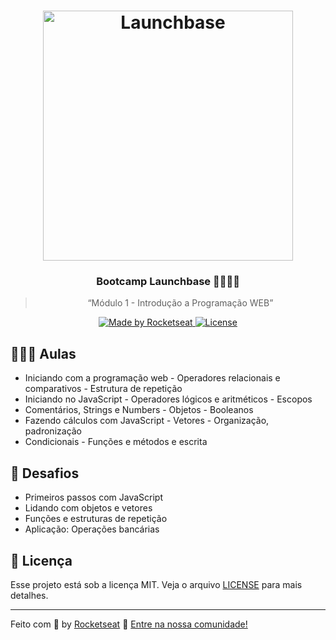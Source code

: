 <h1 align="center">
    <img alt="Launchbase" src="https://storage.googleapis.com/golden-wind/bootcamp-launchbase/logo.png" width="400px" />
</h1>

<h3 align="center">
  Bootcamp Launchbase 🚀👨🏻‍🚀
</h3>

<blockquote align="center">“Módulo 1 - Introdução a Programação WEB”</blockquote>

<p align="center">

  <a href="https://rocketseat.com.br">
    <img alt="Made by Rocketseat" src="https://img.shields.io/badge/made%20by-Rocketseat-%23F8952D">
  </a>

  <a href="LICENSE" >
    <img alt="License" src="https://img.shields.io/badge/license-MIT-%23F8952D">
  </a>

</p>

## 👨🏻‍🚀 Aulas

- Iniciando com a programação web              - Operadores relacionais e comparativos        - Estrutura de repetição
- Iniciando no JavaScript                      - Operadores lógicos e aritméticos             - Escopos
- Comentários, Strings e Numbers               - Objetos                                      - Booleanos
- Fazendo cálculos com JavaScript              - Vetores                                      - Organização, padronização 
- Condicionais                                 - Funções e métodos                              e escrita

## :rocket: Desafios

- Primeiros passos com JavaScript
- Lidando com objetos e vetores
- Funções e estruturas de repetição
- Aplicação: Operações bancárias

## :memo: Licença

Esse projeto está sob a licença MIT. Veja o arquivo [LICENSE](/LICENSE) para mais detalhes.

---

Feito com :purple_heart: by [Rocketseat](https://rocketseat.com.br) :wave: [Entre na nossa comunidade!](https://discordapp.com/invite/gCRAFhc)
